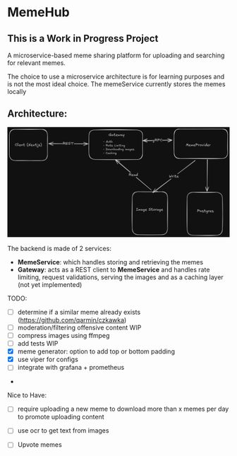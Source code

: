 # MemeHub

## **This is a Work in Progress Project**

A microservice-based meme sharing platform for uploading and searching for relevant memes.

The choice to use a microservice architecture is for learning purposes and is not the most ideal choice.
The memeService currently stores the memes locally

## Architecture:

![system designs](https://github.com/BassemHalim/memeDB/blob/master/docs/System_Design.png?raw=true)

The backend is made of 2 services:

-   **MemeService**: which handles storing and retrieving the memes
-   **Gateway**: acts as a REST client to **MemeService** and handles rate limiting, request validations, serving the images and as a caching layer (not yet implemented)

TODO:

-   [ ] determine if a similar meme already exists (https://github.com/qarmin/czkawka)
-   [ ] moderation/filtering offensive content WIP
-   [ ] compress images using ffmpeg
-   [ ] add tests WIP
-   [x] meme generator: option to add top or bottom padding 
-   [x] use viper for configs
-   [ ] integrate with grafana + prometheus
-   
Nice to Have:
-   [ ] require uploading a new meme to download more than x memes per day to promote uploading content
-   [ ] use ocr to get text from images
-   [ ] Upvote memes


